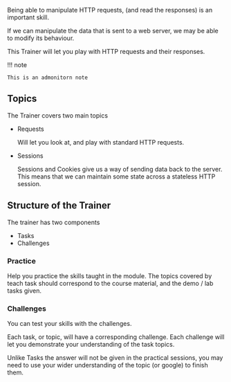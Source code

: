 Being able to manipulate HTTP requests, (and read the responses) is an
important skill.

If we can manipulate the data that is sent to a web server, we may be
able to modify its behaviour.

This Trainer will let you play with HTTP requests and their responses.


!!! note

	This is an admonitorn note

## Topics

The Trainer covers two main topics

  - Requests

    Will let you look at, and play with standard HTTP requests.

  - Sessions

    Sessions and Cookies give us a way of sending data back
    to the server. This means that we can maintain some state across a
    stateless HTTP session.


## Structure of the Trainer

The trainer has two components

  - Tasks
  - Challenges

### Practice

Help you practice the skills taught in the module.
The topics covered by teach task  should correspond to the course material, and the demo / lab tasks
given.

### Challenges

You can test your skills with the challenges.

Each task, or topic, will have a corresponding challenge.
Each challenge will let you demonstrate your understanding of the task topics.

Unlike Tasks the answer will not be given in the practical sessions,
you may need to use your wider understanding of the topic (or google) to finish them.
